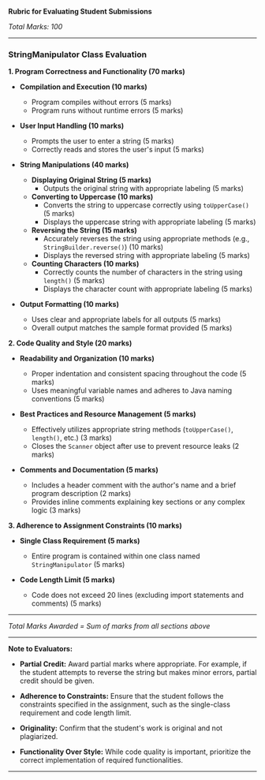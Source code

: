 **Rubric for Evaluating Student Submissions**

_Total Marks: 100_

---

### **StringManipulator Class Evaluation**

**1. Program Correctness and Functionality (70 marks)**

- **Compilation and Execution (10 marks)**
  - Program compiles without errors (5 marks)
  - Program runs without runtime errors (5 marks)

- **User Input Handling (10 marks)**
  - Prompts the user to enter a string (5 marks)
  - Correctly reads and stores the user's input (5 marks)

- **String Manipulations (40 marks)**
  - **Displaying Original String (5 marks)**
    - Outputs the original string with appropriate labeling (5 marks)
  - **Converting to Uppercase (10 marks)**
    - Converts the string to uppercase correctly using `toUpperCase()` (5 marks)
    - Displays the uppercase string with appropriate labeling (5 marks)
  - **Reversing the String (15 marks)**
    - Accurately reverses the string using appropriate methods (e.g., `StringBuilder.reverse()`) (10 marks)
    - Displays the reversed string with appropriate labeling (5 marks)
  - **Counting Characters (10 marks)**
    - Correctly counts the number of characters in the string using `length()` (5 marks)
    - Displays the character count with appropriate labeling (5 marks)

- **Output Formatting (10 marks)**
  - Uses clear and appropriate labels for all outputs (5 marks)
  - Overall output matches the sample format provided (5 marks)

**2. Code Quality and Style (20 marks)**

- **Readability and Organization (10 marks)**
  - Proper indentation and consistent spacing throughout the code (5 marks)
  - Uses meaningful variable names and adheres to Java naming conventions (5 marks)

- **Best Practices and Resource Management (5 marks)**
  - Effectively utilizes appropriate string methods (`toUpperCase()`, `length()`, etc.) (3 marks)
  - Closes the `Scanner` object after use to prevent resource leaks (2 marks)

- **Comments and Documentation (5 marks)**
  - Includes a header comment with the author's name and a brief program description (2 marks)
  - Provides inline comments explaining key sections or any complex logic (3 marks)

**3. Adherence to Assignment Constraints (10 marks)**

- **Single Class Requirement (5 marks)**
  - Entire program is contained within one class named `StringManipulator` (5 marks)

- **Code Length Limit (5 marks)**
  - Code does not exceed 20 lines (excluding import statements and comments) (5 marks)

---

_Total Marks Awarded = Sum of marks from all sections above_

---

**Note to Evaluators:**

- **Partial Credit:** Award partial marks where appropriate. For example, if the student attempts to reverse the string but makes minor errors, partial credit should be given.

- **Adherence to Constraints:** Ensure that the student follows the constraints specified in the assignment, such as the single-class requirement and code length limit.

- **Originality:** Confirm that the student's work is original and not plagiarized.

- **Functionality Over Style:** While code quality is important, prioritize the correct implementation of required functionalities.

---
